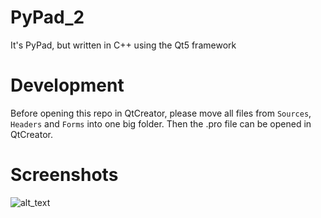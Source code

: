 # PyPad_2
It's PyPad, but written in C++ using the Qt5 framework

# Development
Before opening this repo in QtCreator, please move all files from `Sources`, `Headers` and `Forms` into one big folder.
Then the .pro file can be opened in QtCreator.

# Screenshots

![alt_text](https://raw.githubusercontent.com/Fuchsiaff/as/master/picture1.PNG)
